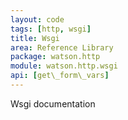 ```yaml
---
layout: code
tags: [http, wsgi]
title: Wsgi
area: Reference Library
package: watson.http
module: watson.http.wsgi
api: [get\_form\_vars]
---
```


Wsgi documentation